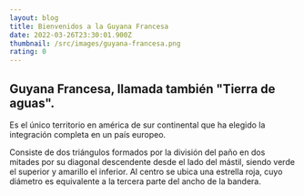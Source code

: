 ```yaml
---
layout: blog
title: Bienvenidos a la Guyana Francesa
date: 2022-03-26T23:30:01.900Z
thumbnail: /src/images/guyana-francesa.png
rating: 0
---
```

## Guyana Francesa, llamada también "Tierra de aguas".







Es el único territorio en américa de sur continental que ha elegido la integración completa en un país europeo.

Consiste de dos triángulos formados por la división del paño en dos mitades por su diagonal descendente desde el lado del mástil, siendo verde el superior y amarillo el inferior. Al centro se ubica una estrella roja, cuyo diámetro es equivalente a la tercera parte del ancho de la bandera.